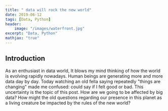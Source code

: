 ```yaml
---
title: " data will rock the new world"
date: 2019-06-12
tags: [Data, Python]
header: 
    image: "/images/waterfront.jpg"
excerpt: "Data, Python"
mathjax: "true"
---
```

 

## Introduction
As an enthusiast in data world, It blows my mind thinking of how the world is evolving rapidly nowadays. Human beings are generating more and more data day by day. Today watching an old fella saying repeatedly "things are changing" made me confused: could say if I felt good or bad. This uncertainty is the topic of this post. How are we going to be affected by big data? How might the old questions regarding our presence in this planet as a living creature be impacted by the rules of the new world?

 